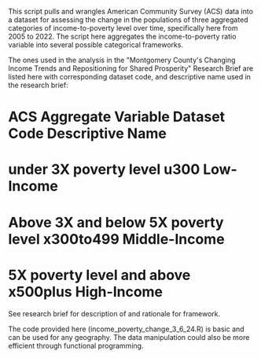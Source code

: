 This script pulls and wrangles American Community Survey (ACS) data into a dataset for assessing the change in the populations of three aggregated categories of income-to-poverty level over time, specifically here from 2005 to 2022.
The script here aggregates the income-to-poverty ratio variable into several possible categorical frameworks.
 
The ones used in the analysis in the "Montgomery County's Changing Income Trends and Repositioning for Shared Prosperity" Research Brief are listed here with corresponding dataset code, and descriptive name used in the research brief: 

# ACS Aggregate Variable                 Dataset Code        Descriptive Name 
# under 3X poverty level                    u300                Low-Income
# Above 3X and below 5X poverty level       x300to499           Middle-Income
# 5X poverty level and above                x500plus            High-Income

See research brief for description of and rationale for framework.

The code provided here (income_poverty_change_3_6_24.R) is basic and can be used for any geography. The data manipulation could also be more efficient through functional programming. 

